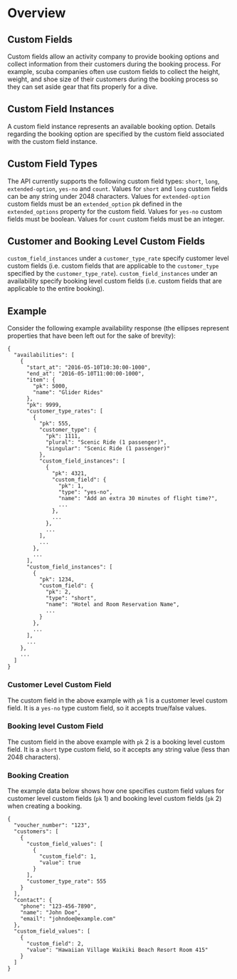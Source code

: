 # Overview

## Custom Fields

Custom fields allow an activity company to provide booking options and collect information from their customers during the booking process. For example, scuba companies often use custom fields to collect the height, weight, and shoe size of their customers during the booking process so they can set aside gear that fits properly for a dive.

## Custom Field Instances

A custom field instance represents an available booking option. Details regarding the booking option are specified by the custom field associated with the custom field instance.

## Custom Field Types

The API currently supports the following custom field types: `short`, `long`, `extended-option`, `yes-no` and `count`.  Values for `short` and `long` custom fields can be any string under 2048 characters.  Values for `extended-option` custom fields must be an `extended_option` pk defined in the `extended_options` property for the custom field.  Values for `yes-no` custom fields must be boolean. Values for `count` custom fields must be an integer.

## Customer and Booking Level Custom Fields

`custom_field_instances` under a `customer_type_rate` specify customer level custom fields (i.e. custom fields that are applicable to the `customer_type` specified by the `customer_type_rate`). `custom_field_instances` under an availability specify booking level custom fields (i.e. custom fields that are applicable to the entire booking).  

## Example

Consider the following example availability response (the ellipses represent properties that have been left out for the sake of brevity):

    {
      "availabilities": [
        {
          "start_at": "2016-05-10T10:30:00-1000",
          "end_at": "2016-05-10T11:00:00-1000",
          "item": {
            "pk": 5000,
            "name": "Glider Rides"
          },
          "pk": 9999,
          "customer_type_rates": [
            {
              "pk": 555,
              "customer_type": {
                "pk": 1111,
                "plural": "Scenic Ride (1 passenger)",
                "singular": "Scenic Ride (1 passenger)"
              },
              "custom_field_instances": [
                {
                  "pk": 4321,
                  "custom_field": {
                    "pk": 1,
                    "type": "yes-no",
                    "name": "Add an extra 30 minutes of flight time?",
                    ...
                  },
                  ...
                },
                ...
              ],
              ...
            },
            ...
          ],
          "custom_field_instances": [
            {
              "pk": 1234,
              "custom_field": {
                "pk": 2,
                "type": "short",
                "name": "Hotel and Room Reservation Name",
                ...
              }
            },
            ...
          ],
          ...
        },
        ...
      ]
    }

### Customer Level Custom Field

The custom field in the above example with `pk` 1 is a customer level custom field. It is a `yes-no` type custom field, so it accepts true/false values.

### Booking level Custom Field

The custom field in the above example with `pk` 2 is a booking level custom field.  It is a `short` type custom field, so it accepts any string value (less than 2048 characters).

### Booking Creation

The example data below shows how one specifies custom field values for customer level custom fields (`pk` 1) and booking level custom fields (`pk` 2) when creating a booking.

    {
      "voucher_number": "123",
      "customers": [
        {
          "custom_field_values": [
            {
              "custom_field": 1,
              "value": true
            }
          ],
          "customer_type_rate": 555
        }
      ],
      "contact": {
        "phone": "123-456-7890",
        "name": "John Doe",
        "email": "johndoe@example.com"
      },
      "custom_field_values": [
        {
          "custom_field": 2,
          "value": "Hawaiian Village Waikiki Beach Resort Room 415"
        }
      ]
    }
